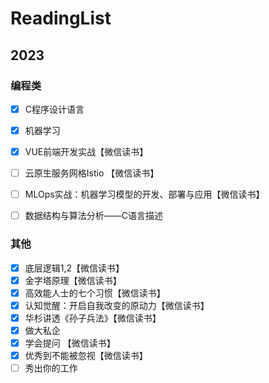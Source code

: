 # ReadingList

## 2023

### 编程类
- [x] C程序设计语言
- [x] 机器学习
- [x] VUE前端开发实战【微信读书】
- [ ] 云原生服务网格Istio 【微信读书】
- [ ] MLOps实战：机器学习模型的开发、部署与应用【微信读书】
- [ ] 数据结构与算法分析——C语言描述


### 其他
- [x] 底层逻辑1,2【微信读书】
- [x] 金字塔原理【微信读书】
- [x] 高效能人士的七个习惯【微信读书】
- [x] 认知觉醒：开启自我改变的原动力【微信读书】
- [x] 华杉讲透《孙子兵法》【微信读书】
- [x] 做大私企
- [x] 学会提问 【微信读书】
- [x] 优秀到不能被忽视【微信读书】
- [ ] 秀出你的工作
